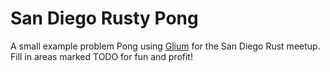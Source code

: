 # San Diego Rusty Pong

A small example problem Pong using [Glium](https://github.com/tomaka/glium) for the San Diego Rust meetup.
Fill in areas marked TODO for fun and profit!
